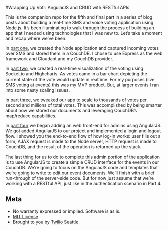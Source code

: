 #Wrapping Up Votr: AngularJS and CRUD with RESTful APIs

This is the companion repo for the fifth and final part in a series of blog posts about building a real-time SMS and voice voting application using Node.js. It’s been illuminating to walk through the process of building an app that I needed using technologies that I was new to. Let’s take a moment and recap where we’ve been.

In [part one][], we created the Node application and captured incoming votes over SMS and stored them in a CouchDB. I chose to use Express as the web framework and Cloudant and my CouchDB provider.

In [part two][], we created a real-time visualization of the voting using Socket.io and Highcharts. As votes came in a bar chart depicting the current state of the vote would update in realtime. For my purposes (live SMS voting at events) this was my MVP product. But, at larger events I ran into some nasty scaling issues.

In [part three][], we tweaked our app to scale to thousands of votes per second and millions of total votes. This was accomplished by being smarter about how we stored our documents and leveraging CouchDB’s map/reduce capabilities.

In [part four][] we began adding an web front-end for admins using AngularJS. We got added AngularJS to our project and implemented a login and logout flow. I showed you the end-to-end flow of how log-in works: user fills out a form, AJAX request is made to the Node server, HTTP request is made to CouchDB, and the result of the operation is returned up the stack.

The last thing for us to do to complete this admin portion of the application is to use AngularJS to create a simple CRUD interface for the events in our CouchDB. We’re going to focus on the AngularJS code and templates that we’re going to write to edit our event documents. We’ll finish with a brief run-through of the server-side code. But for now just assume that we’re working with a RESTful API, just like in the authentication scenario in Part 4.

## Meta 

* No warranty expressed or implied.  Software is as is.
* [MIT License](http://www.opensource.org/licenses/mit-license.html)
* Brought to you by [Twilio](http://www.twilio.com) Seattle

[part one]: http://www.twilio.com/blog/2012/09/building-a-real-time-sms-voting-app-part-1-node-js-couchdb.html
[part two]: http://www.twilio.com/blog/2012/12/building-a-real-time-sms-voting-app-part-2-socket-io-and-highcharts-js.html
[part three]: http://www.twilio.com/blog/2013/01/building-a-real-time-sms-voting-app-part-3-scaling-node-js-and-couchdb.html
[part four]: https://www.twilio.com/blog/2013/08/votr-part-4-angularjs-and-authentication-with-couchdb.html


